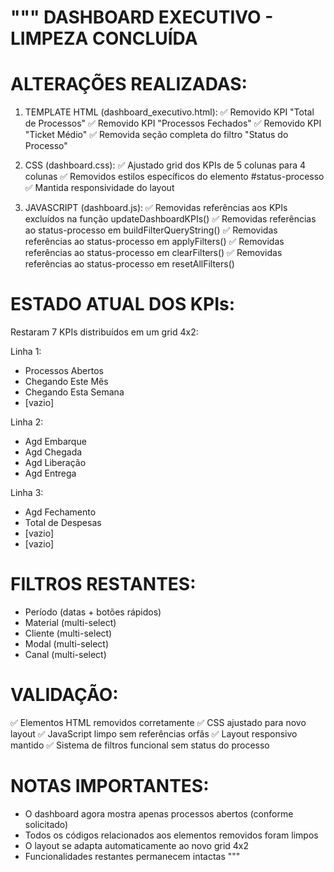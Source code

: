 """
DASHBOARD EXECUTIVO - LIMPEZA CONCLUÍDA
=======================================

ALTERAÇÕES REALIZADAS:
======================

1. TEMPLATE HTML (dashboard_executivo.html):
   ✅ Removido KPI "Total de Processos" 
   ✅ Removido KPI "Processos Fechados"
   ✅ Removido KPI "Ticket Médio"
   ✅ Removida seção completa do filtro "Status do Processo"

2. CSS (dashboard.css):
   ✅ Ajustado grid dos KPIs de 5 colunas para 4 colunas
   ✅ Removidos estilos específicos do elemento #status-processo
   ✅ Mantida responsividade do layout

3. JAVASCRIPT (dashboard.js):
   ✅ Removidas referências aos KPIs excluídos na função updateDashboardKPIs()
   ✅ Removidas referências ao status-processo em buildFilterQueryString()
   ✅ Removidas referências ao status-processo em applyFilters()
   ✅ Removidas referências ao status-processo em clearFilters()
   ✅ Removidas referências ao status-processo em resetAllFilters()

ESTADO ATUAL DOS KPIs:
======================
Restaram 7 KPIs distribuídos em um grid 4x2:

Linha 1:
- Processos Abertos
- Chegando Este Mês  
- Chegando Esta Semana
- [vazio]

Linha 2:
- Agd Embarque
- Agd Chegada
- Agd Liberação
- Agd Entrega

Linha 3:
- Agd Fechamento
- Total de Despesas
- [vazio]
- [vazio]

FILTROS RESTANTES:
==================
- Período (datas + botões rápidos)
- Material (multi-select)
- Cliente (multi-select)
- Modal (multi-select)
- Canal (multi-select)

VALIDAÇÃO:
==========
✅ Elementos HTML removidos corretamente
✅ CSS ajustado para novo layout
✅ JavaScript limpo sem referências orfãs
✅ Layout responsivo mantido
✅ Sistema de filtros funcional sem status do processo

NOTAS IMPORTANTES:
==================
- O dashboard agora mostra apenas processos abertos (conforme solicitado)
- Todos os códigos relacionados aos elementos removidos foram limpos
- O layout se adapta automaticamente ao novo grid 4x2
- Funcionalidades restantes permanecem intactas
"""
